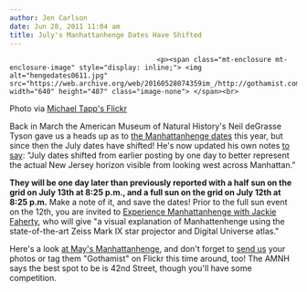 ```yaml
---
author: Jen Carlson
date: Jun 28, 2011 11:04 am
title: July's Manhattanhenge Dates Have Shifted
---
```


	
										<p><span class="mt-enclosure mt-enclosure-image" style="display: inline;"> <img alt="hengedates0611.jpg" src="https://web.archive.org/web/20160528074359im_/http://gothamist.com/attachments/arts_jen/hengedates0611.jpg" width="640" height="487" class="image-none"> </span><br>
<span class="photo_caption">Photo via <a href="https://web.archive.org/web/20160528074359/http://www.flickr.com/photos/59949757@N06/5779755884/in/pool-97886303@N00/">Michael Tapp&apos;s Flickr</a></span></p>

<p>Back in March the American Museum of Natural History&apos;s Neil deGrasse Tyson gave us a heads up as to <a href="https://web.archive.org/web/20160528074359/http://gothamist.com/2011/03/04/here_are_your_2011_manhattanhenge_d.php">the Manhattanhenge dates</a> this year, but since then the July dates have shifted! He&apos;s now updated his own notes <a href="https://web.archive.org/web/20160528074359/http://www.haydenplanetarium.org/resources/starstruck/manhattanhenge/">to say</a>: &quot;July dates shifted from earlier posting by one day to better represent the actual New Jersey horizon visible from looking west across Manhattan.&quot; </p>

<p><strong>They will be one day later than previously reported with a half sun on the grid on July 13th at 8:25 p.m., and a full sun on the grid on July 12th at 8:25 p.m.</strong> Make a note of it, and save the dates! Prior to the full sun event on the 12th, you are invited to <a href="https://web.archive.org/web/20160528074359/http://www.amnh.org/calendar/event/Experience-Manhattanhenge-with-Jackie-Faherty/">Experience Manhattanhenge with Jackie Faherty</a>, who will give &quot;a visual explanation of Manhattenhenge using the state-of-the-art Zeiss Mark IX star projector and Digital Universe atlas.&quot;</p>

<p>Here&apos;s a look <a href="https://web.archive.org/web/20160528074359/http://gothamist.com/2011/05/31/photos_from_last_nights_manhattanhe.php">at May&apos;s Manhattanhenge</a>, and don&apos;t forget to <a href="https://web.archive.org/web/20160528074359/mailto:photos@gothamist.com">send us</a> your photos or tag them &quot;Gothamist&quot; on Flickr this time around, too! The AMNH says the best spot to be is 42nd Street, though you&apos;ll have some competition.</p>					
										
									
				